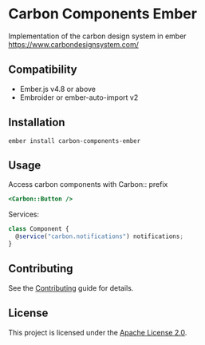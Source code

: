 # Carbon Components Ember

Implementation of the carbon design system in ember
https://www.carbondesignsystem.com/

## Compatibility

- Ember.js v4.8 or above
- Embroider or ember-auto-import v2

## Installation

```
ember install carbon-components-ember
```

## Usage

Access carbon components with Carbon:: prefix

```handlebars
<Carbon::Button />
```

Services:

```js
class Component {
  @service("carbon.notifications") notifications;
}
```

## Contributing

See the [Contributing](CONTRIBUTING.md) guide for details.

## License

This project is licensed under the [Apache License 2.0](LICENSE.md).
